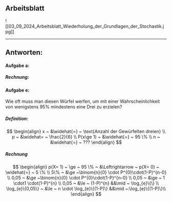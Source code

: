 ## Arbeitsblatt

![[03_09_2024_Arbeitsblatt_Wiederholung_der_Grundlagen_der_Stochastik.jpg]]

---

## Antworten:
#### Aufgabe a:
##### Rechnung:


#### Aufgabe e:
Wie oft muss man diesen Würfel werfen, um mit einer Wahrscheinlichkeit von wenigstens 95% mindestens eine Drei zu erzielen?
##### Definition:

$$
\begin{align}
x ~ &\widehat{=} ~ \text{Anzahl der Gewürfelten dreien} \\
p ~ &\widehat= ~ \frac{2}{6} \\
P(x\ge 1) ~ &\widehat{=} ~ 95 \% \\
n ~ &\widehat{=} ~ ???
\end{align}
$$

##### Rechnung

$$
\begin{align}
p(X= 1) ~ \ge ~ 95 \% ~ &\Leftrightarrow ~ p(X= 0) ~ \widehat{=} ~ 5 \% \\
5\% ~ &\ge ~\binom{n}{0} \cdot P^{0}\cdot(1-P)^{n-0} \\
0,05 ~ &\ge ~\binom{n}{0} \cdot P^{0}\cdot(1-P)^{n-0} \\
0,05 ~ &\ge ~ 1 \cdot1 \cdot(1-P)^{n} \\
0,05 ~ &\le ~ (1-P)^{n} &&\mid ~ \log_{e}\{\} \\
\log_{e}\{0,05\} ~ &\le ~ n \cdot \log_{e}\{(1-P)\} &&\mid ~:\log_{e}\{(1-P)\}\\
\end{align}
$$


